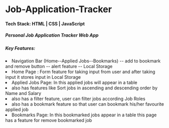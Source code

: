 # Job-Application-Tracker
<h4>Tech Stack: HTML | CSS | JavaScript</h4>
<h5>Personal Job Application Tracker Web App</h5>
<h5>Key Features:</h5>
<li>Navigation Bar (Home--Applied Jobs--Bookmarks) -- add to bookmark and remove button -- alert feature -- Local Storage</li>
<li>Home Page : Form feature for taking input from user and after taking input it stores input in Local Storage</li>              
<li>Applied Jobs Page: In this applied jobs will appear in a table</li>
<li>also has features like Sort jobs in ascending and descending order by Name and Salary</li>
<li>also has a filter feature, user can filter jobs according Job Roles</li>
<li>also has a bookmark feature so that user can bookmark his/her favourite applied job</li>
<li>Bookmarks Page: In this bookmarked jobs appear in a table this page has a feature for remove bookmarked job</li>            
              
